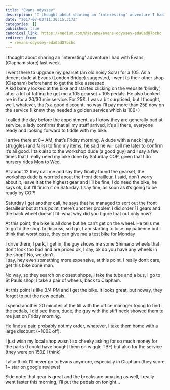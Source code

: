 ```yaml
---
title: "Evans odyssey"
description: "I thought about sharing an ‘interesting’ adventure I had with Evans (Clapham store) last week."
date: "2017-07-03T11:30:15.317Z"
categories: []
published: true
canonical_link: https://medium.com/@javame/evans-odyssey-eda0ad87bcbc
redirect_from:
  - /evans-odyssey-eda0ad87bcbc
---
```


I thought about sharing an ‘interesting’ adventure I had with Evans (Clapham store) last week.

I went there to upgrade my gearset (an old noisy Sora) for a 105. As a decent dude at Evans (London Bridge) suggested, I went to their other shop (Clapham) beforehand to get the bike assessed.   
A kid barely looked at the bike and started clicking on the website ‘blindly’, after a lot of faffing he got me a 105 gearset + 105 pedals. He also booked me in for a 20/30 min service. For 25£. I was a bit surprised, but I thought, well, whatever, that’s a good discount, no way I’ll pay more than 25£ now on the service (I knew they needed a golden service which is 100+)

I called the day before the appointment, as I know they are generally bad at service, a lady confirms that all my stuff arrived, it’s all there, everyone ready and looking forward to fiddle with my bike.

I arrive there at 8~ AM, that’s Friday morning. A dude with a neck injury struggles (and fails) to find my items, he said he will call me later to confirm it’s all good. I talk also to the workshop dude (a good guy) and I say a few times that I really need my bike done by Saturday COP, given that I do nursery rides Mon to Wed.

At about 12 they call me and say they finally found the gearset, the workshop dude is worried about the front derailleur, I said, don’t worry about it, leave it at the highest gear and I’ll be fine, I do need the bike, he says ok, but I’ll finish it on Saturday. I say fine, as soon as it’s going to be ready by COP!

Saturday I get another call, he says that he managed to sort out the front derailleur but at this point, there’s another problem I did order 11 gears and the back wheel doesn’t fit: what why did you figure that out only now?

At this point, the bike is all done but he can’t get on the wheel. He tells me to go to the shop to discuss, so I go, I am starting to lose my patience but I think that worst case, they can give me a test bike for Monday

I drive there, I park, I get in, the guy shows me some Shimano wheels that don’t look too bad and are priced ok, I say, ok do you have any wheels in the shop? No, we don’t.   
I say, hey even something more expensive, at this point, I really don’t care, get this bike done man.

No way, so they search on closest shops, I take the tube and a bus, I go to St Pauls shop, I take a pair of wheels, back to Clapham.

At this point is like 3/4 PM and I get the bike. It looks great, but noway, they forgot to put the new pedals.

I spend another 20 minutes at the till with the office manager trying to find the pedals, I did see them, dude, the guy with the stiff neck showed them to me just on Friday morning.

He finds a pair, probably not my order, whatever, I take them home with a large discount (~100£ off).

I just wish my local shop wasn’t so cheeky asking for so much money for the parts (I could have bought them on wiggle TBF) but also for the service (they were on 150£ I think)

I also think I’ll never go to Evans anymore, especially in Clapham (they score 1~ star on google reviews)

Side note: that gear is great and the breaks are amazing as well, I really went faster this morning, I’ll put the pedals on tonight…
